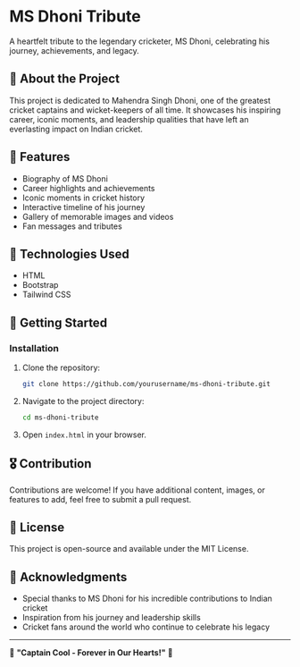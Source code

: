 
# MS Dhoni Tribute

A heartfelt tribute to the legendary cricketer, MS Dhoni, celebrating his journey, achievements, and legacy.

## 🌟 About the Project
This project is dedicated to Mahendra Singh Dhoni, one of the greatest cricket captains and wicket-keepers of all time. It showcases his inspiring career, iconic moments, and leadership qualities that have left an everlasting impact on Indian cricket.

## 📌 Features
- Biography of MS Dhoni
- Career highlights and achievements
- Iconic moments in cricket history
- Interactive timeline of his journey
- Gallery of memorable images and videos
- Fan messages and tributes

## 🎯 Technologies Used
- HTML
- Bootstrap
- Tailwind CSS

## 🚀 Getting Started
### Installation
1. Clone the repository:
   ```sh
   git clone https://github.com/yourusername/ms-dhoni-tribute.git
   ```
2. Navigate to the project directory:
   ```sh
   cd ms-dhoni-tribute
   ```
3. Open `index.html` in your browser.

## 🎖️ Contribution
Contributions are welcome! If you have additional content, images, or features to add, feel free to submit a pull request.

## 📜 License
This project is open-source and available under the MIT License.

## 🙌 Acknowledgments
- Special thanks to MS Dhoni for his incredible contributions to Indian cricket
- Inspiration from his journey and leadership skills
- Cricket fans around the world who continue to celebrate his legacy

---

💙 **"Captain Cool - Forever in Our Hearts!"** 🏏


